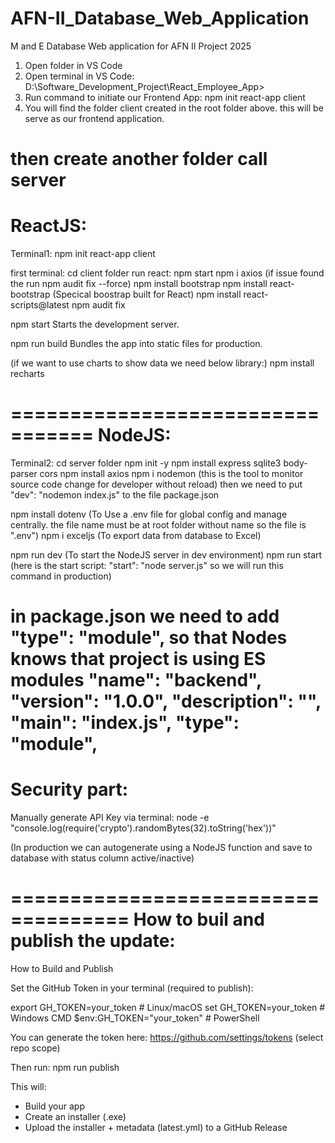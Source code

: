 # AFN-II_Database_Web_Application
M and E Database Web application for AFN II Project 2025


1. Open folder in VS Code
2. Open terminal in VS Code: D:\Software_Development_Project\React_Employee_App> 
3. Run command to initiate our Frontend App: npm init react-app client
4. You will find the folder client created in the root folder above. this will be serve as our frontend application.

then 
create another folder call server
=================================
ReactJS:
=================================
Terminal1:
npm init react-app client

first terminal: cd client folder
run react: npm start
npm i axios (if issue found the run npm audit fix --force)
npm install bootstrap
npm install react-bootstrap (Specical boostrap built for React)
npm install react-scripts@latest
npm audit fix

npm start
    Starts the development server.

  npm run build
    Bundles the app into static files for production.

(if we want to use charts to show data we need below library:)
npm install recharts




=================================
NodeJS:
=================================
Terminal2: cd server folder
npm init -y
npm install express sqlite3 body-parser cors
npm install axios
npm i nodemon (this is the tool to monitor source code change for developer without reload)
then we need to put "dev": "nodemon index.js" to the file package.json

npm install dotenv (To Use a .env file for global config and manage centrally. the file name must be at root folder without name so the file is ".env")
npm i exceljs (To export data from database to Excel)

npm run dev (To start the NodeJS server in dev environment)
npm run start (here is the start script: "start": "node server.js" so we will run this command in production)

in package.json we need to add "type": "module", so that Nodes knows that project is using ES modules
"name": "backend",
  "version": "1.0.0",
  "description": "",
  "main": "index.js",
  "type": "module",
===================================
Security part:
===================================
Manually generate API Key via terminal:
node -e "console.log(require('crypto').randomBytes(32).toString('hex'))"

(In production we can autogenerate using a NodeJS function and save to database with status column active/inactive)



====================================
How to buil and publish the update:
====================================
How to Build and Publish

Set the GitHub Token in your terminal (required to publish):

export GH_TOKEN=your_token   # Linux/macOS
set GH_TOKEN=your_token      # Windows CMD
$env:GH_TOKEN="your_token"   # PowerShell


You can generate the token here: https://github.com/settings/tokens
 (select repo scope)


Then run:
npm run publish

This will:
- Build your app
- Create an installer (.exe)
- Upload the installer + metadata (latest.yml) to a GitHub Release